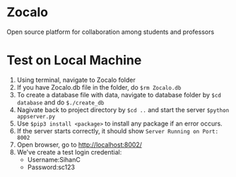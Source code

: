 # Zocalo
Open source platform for collaboration among students and professors

# Test on Local Machine
1. Using terminal, navigate to Zocalo folder
2. If you have Zocalo.db file in the folder, do
    `$rm Zocalo.db`
3. To create a database file with data, navigate to database folder by
    `$cd database`
   and do
    `$./create_db`
4. Nagivate back to project directory by
    `$cd ..`
   and start the server
    `$python appserver.py`
5. Use `$pip3 install <package>` to install any package if an error occurs.
6. If the server starts correctly, it should show
    `Server Running on Port:  8002`
7. Open browser, go to [http://localhost:8002/](http://localhost:8002/)
8. We've create a test login credential:
    - Username:SihanC
    - Password:sc123
